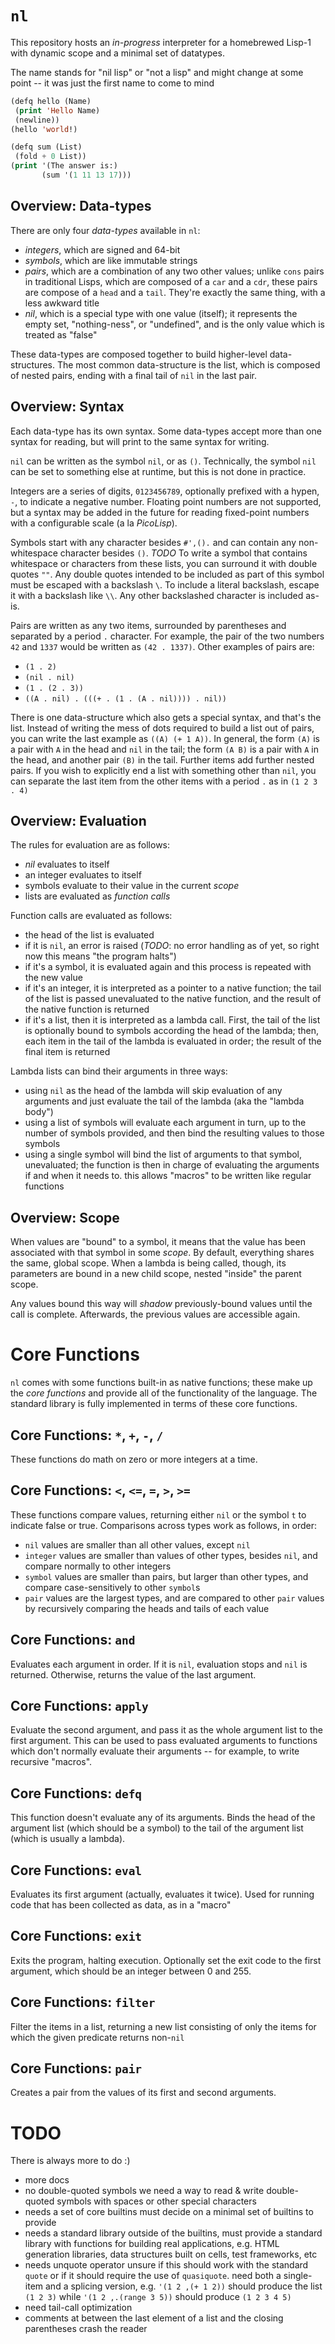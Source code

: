 `nl`
======
This repository hosts an _in-progress_ interpreter
for a homebrewed Lisp-1 with dynamic scope and a
minimal set of datatypes.

The name stands for "nil lisp" or "not a lisp" and
might change at some point -- it was just the first
name to come to mind

```lisp
(defq hello (Name)
 (print 'Hello Name)
 (newline))
(hello 'world!)

(defq sum (List)
 (fold + 0 List))
(print '(The answer is:)
       (sum '(1 11 13 17)))
```

Overview: Data-types
--------------------
There are only four _data-types_ available in `nl`:
* _integers_, which are signed and 64-bit
* _symbols_, which are like immutable strings
* _pairs_, which are a combination of any two other values;
  unlike `cons` pairs in traditional Lisps, which are composed
  of a `car` and a `cdr`, these pairs are compose of a `head`
  and a `tail`. They're exactly the same thing, with a less
  awkward title
* _nil_, which is a special type with one value (itself);
  it represents the empty set, "nothing-ness", or "undefined",
  and is the only value which is treated as "false"

These data-types are composed together to build higher-level
data-structures. The most common data-structure is the list,
which is composed of nested pairs, ending with a final
tail of `nil` in the last pair.

Overview: Syntax
--------------------
Each data-type has its own syntax. Some data-types accept
more than one syntax for reading, but will print to the
same syntax for writing.

`nil` can be written as the symbol `nil`, or as `()`.
Technically, the symbol `nil` can be set to something else
at runtime, but this is not done in practice.

Integers are a series of digits, `0123456789`, optionally
prefixed with a hypen, `-`, to indicate a negative number.
Floating point numbers are not supported, but a syntax
may be added in the future for reading fixed-point numbers
with a configurable scale (a la _PicoLisp_).

Symbols start with any character besides `#',().` and can
contain any non-whitespace character besides `()`. _TODO_
To write a symbol that contains whitespace or characters from
these lists, you can surround it with double quotes `""`.
Any double quotes intended to be included as part of this
symbol must be escaped with a backslash `\`. To include a
literal backslash, escape it with a backslash like `\\`.
Any other backslashed character is included as-is.

Pairs are written as any two items, surrounded by parentheses
and separated by a period `.` character. For example, the
pair of the two numbers `42` and `1337` would be written
as `(42 . 1337)`. Other examples of pairs are:
* `(1 . 2)`
* `(nil . nil)`
* `(1 . (2 . 3))`
* `((A . nil) . (((+ . (1 . (A . nil)))) . nil))`

There is one data-structure which also gets a special syntax,
and that's the list. Instead of writing the mess of dots
required to build a list out of pairs, you can write the
last example as `((A) (+ 1 A))`. In general, the form `(A)`
is a pair with `A` in the head and `nil` in the tail; the
form `(A B)` is a pair with `A` in the head, and another
pair `(B)` in the tail. Further items add further nested
pairs. If you wish to explicitly end a list with something
other than `nil`, you can separate the last item from
the other items with a period `.` as in `(1 2 3 . 4)`

Overview: Evaluation
--------------------
The rules for evaluation are as follows:
* _nil_ evaluates to itself
* an integer evaluates to itself
* symbols evaluate to their value in the current _scope_
* lists are evaluated as _function calls_

Function calls are evaluated as follows:
* the head of the list is evaluated
* if it is `nil`, an error is raised
  (_TODO_: no error handling as of yet, so right now
  this means "the program halts")
* if it's a symbol, it is evaluated again and this
  process is repeated with the new value
* if it's an integer, it is interpreted as a pointer
  to a native function; the tail of the list is passed
  unevaluated to the native function, and the result
  of the native function is returned
* if it's a list, then it is interpreted as a lambda
  call. First, the tail of the list is optionally bound
  to symbols according the head of the lambda; then,
  each item in the tail of the lambda is evaluated in order;
  the result of the final item is returned

Lambda lists can bind their arguments in three ways:
* using `nil` as the head of the lambda will skip
  evaluation of any arguments and just evaluate the
  tail of the lambda (aka the "lambda body")
* using a list of symbols will evaluate each argument
  in turn, up to the number of symbols provided, and
  then bind the resulting values to those symbols
* using a single symbol will bind the list of arguments
  to that symbol, unevaluated; the function is then
  in charge of evaluating the arguments if and when
  it needs to. this allows "macros" to be written like
  regular functions

Overview: Scope
--------------------
When values are "bound" to a symbol, it means that the
value has been associated with that symbol in some _scope_.
By default, everything shares the same, global scope. When
a lambda is being called, though, its parameters are bound
in a new child scope, nested "inside" the parent scope.

Any values bound this way will _shadow_ previously-bound
values until the call is complete. Afterwards, the previous
values are accessible again.

Core Functions
====================
`nl` comes with some functions built-in as native functions;
these make up the _core functions_ and provide all of the
functionality of the language. The standard library is fully
implemented in terms of these core functions.

Core Functions: `*`, `+`, `-`, `/`
--------------------
These functions do math on zero or more integers at a time.

Core Functions: `<`, `<=`, `=`, `>`, `>=`
--------------------
These functions compare values, returning either `nil` or
the symbol `t` to indicate false or true. Comparisons across
types work as follows, in order:
* `nil` values are smaller than all other values, except `nil`
* `integer` values are smaller than values of other types,
  besides `nil`, and compare normally to other integers
* `symbol` values are smaller than pairs, but larger than
  other types, and compare case-sensitively to other `symbol`s
* `pair` values are the largest types, and are compared to
  other `pair` values by recursively comparing the heads and
  tails of each value

Core Functions: `and`
--------------------
Evaluates each argument in order. If it is `nil`, evaluation
stops and `nil` is returned. Otherwise, returns the value
of the last argument.

Core Functions: `apply`
--------------------
Evaluate the second argument, and pass it as the whole argument
list to the first argument. This can be used to pass evaluated
arguments to functions which don't normally evaluate their
arguments -- for example, to write recursive "macros".

Core Functions: `defq`
--------------------
This function doesn't evaluate any of its arguments.
Binds the head of the argument list (which should be a symbol)
to the tail of the argument list (which is usually a lambda).

Core Functions: `eval`
--------------------
Evaluates its first argument (actually, evaluates it twice).
Used for running code that has been collected as data, as
in a "macro"

Core Functions: `exit`
--------------------
Exits the program, halting execution. Optionally set the exit
code to the first argument, which should be an integer between
0 and 255.

Core Functions: `filter`
--------------------
Filter the items in a list, returning a new list consisting of
only the items for which the given predicate returns non-`nil`

Core Functions: `pair`
--------------------
Creates a pair from the values of its first and second arguments.

TODO
====================
There is always more to do :)
* more docs
* no double-quoted symbols
  we need a way to read & write double-quoted symbols
  with spaces or other special characters
* needs a set of core builtins
  must decide on a minimal set of builtins to provide
* needs a standard library
  outside of the builtins, must provide a standard
  library with functions for building real
  applications, e.g. HTML generation libraries,
  data structures built on cells, test frameworks, etc
* needs unquote operator
  unsure if this should work with the standard `quote`
  or if it should require the use of `quasiquote`. need
  both a single-item and a splicing version, e.g.
  `'(1 2 ,(+ 1 2))` should produce the list `(1 2 3)`
  while `'(1 2 ,.(range 3 5))` should produce `(1 2 3 4 5)`
* need tail-call optimization
* comments at between the last element of a list
  and the closing parentheses crash the reader
